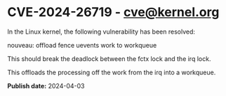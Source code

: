 # CVE-2024-26719 - cve@kernel.org

In the Linux kernel, the following vulnerability has been resolved:

nouveau: offload fence uevents work to workqueue

This should break the deadlock between the fctx lock and the irq lock.

This offloads the processing off the work from the irq into a workqueue.

**Publish date:** 2024-04-03
